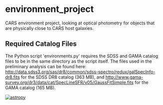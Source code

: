 # environment_project #

CARS environment project, looking at optical photometry for objects that are physically close to CARS host galaxies.

## Required Catalog Files ##

The Python script 'environments.py' requires the SDSS and GAMA catalog files to be in the same directory as the script itself. The files used in the preliminary analysis can be found here: http://data.sdss3.org/sas/dr8/common/sdss-spectro/redux/galSpecInfo-dr8.fits for the SDSS DR8 catalog (363 MB), and http://www.gama-survey.org/dr3/data/cat/SpecLineSFR/v05/GaussFitSimple.fits for the GAMA catalog (165 MB).

[![astropy](http://img.shields.io/badge/powered%20by-AstroPy-orange.svg?style=flat)](http://www.astropy.org/)
